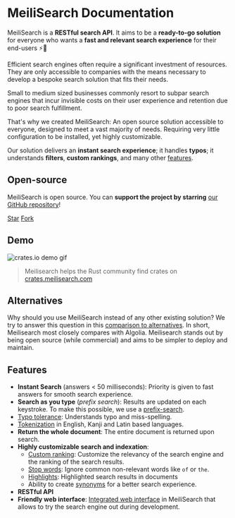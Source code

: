 # MeiliSearch Documentation

MeiliSearch is a **RESTful search API**. It aims to be a **ready-to-go solution** for everyone who wants a **fast and relevant search experience** for their end-users ⚡️🔎

[<linkButton text="🚀 GETTING STARTED"/>](/guides/introduction/quick_start_guide.md)

Efficient search engines often require a significant investment of resources. They are only accessible to companies with the means necessary to develop a bespoke search solution that fits their needs.

Small to medium sized businesses commonly resort to subpar search engines that incur invisible costs on their user experience and retention due to poor search fulfillment.

That's why we created MeiliSearch: An open source solution accessible to everyone, designed to meet a vast majority of needs. Requiring very little configuration to be installed, yet highly customizable.

Our solution delivers an **instant search experience**; it handles **typos**; it understands **filters**, **custom rankings**, and many other [features](#features).

[<linkButton text="💡 FAQ"/>](/resources/faq.md)

## Open-source

MeiliSearch is open source. You can **support the project by starring** [our GitHub repository](https://github.com/meilisearch/MeiliSearch)!

<a class="github-button" href="https://github.com/meilisearch/MeiliSearch" data-icon="octicon-star" data-size="large" data-show-count="true" aria-label="Star meilisearch/MeiliSearch on GitHub">Star</a>
<a class="github-button" href="https://github.com/meilisearch/MeiliSearch/fork" data-icon="octicon-repo-forked" data-size="large" data-show-count="false" aria-label="Fork meilisearch/MeiliSearch on GitHub">Fork</a><!-- prettier-ignore
--><script async defer src="https://buttons.github.io/buttons.js"></script>

## Demo

![crates.io demo gif](/crates-io-demo.gif)

> Meilisearch helps the Rust community find crates on [crates.meilisearch.com](https://crates.meilisearch.com)

## Alternatives

Why should you use MeiliSearch instead of any other existing solution? We try to answer this question in this [comparison to alternatives](/resources/comparison_to_alternatives.md). In short, Meilisearch most closely compares with Algolia. Meilisearch stands out by being open source (while commercial) and aims to be simpler to deploy and maintain.

## Features

- **Instant Search** (answers < 50 milliseconds): Priority is given to fast answers for smooth search experience.
- **Search as you type** (_prefix search_): Results are updated on each keystroke. To make this possible, we use a [prefix-search](/guides/advanced_guides/prefix.md#prefix-search).
- [Typo tolerance](/guides/advanced_guides/typotolerance.md#typo-tolerance): Understands typo and miss-spelling.
- [Tokenization](https://en.wikipedia.org/wiki/Lexical_analysis#Tokenization) in English, Kanji and Latin based languages.
- **Return the whole document**: The entire document is returned upon search.
- **Highly customizable search and indexation**:
  - [Custom ranking](/guides/main_concepts/relevancy.md): Customize the relevancy of the search engine and the ranking of the search results.
  - [Stop words](/guides/advanced_guides/stop_words.md): Ignore common non-relevant words like `of` or `the`.
  - [Highlights](/guides/advanced_guides/search_parameters.md#attributes-to-highlight): Highlighted search results in documents
  - Ability to create [synonyms](/guides/advanced_guides/synonyms.md) for a better search experience.
- **RESTful API**
- **Friendly web interface**: [Integrated web interface](/guides/advanced_guides/web_interface) in MeiliSearch that allows to try the search engine out during development.
